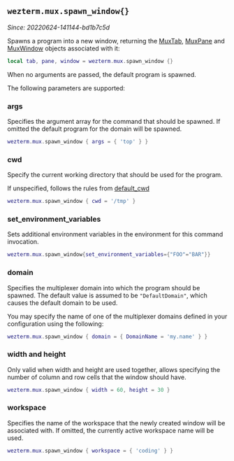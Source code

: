 ## `wezterm.mux.spawn_window{}`

*Since: 20220624-141144-bd1b7c5d*

Spawns a program into a new window, returning the [MuxTab](../MuxTab.md),
[MuxPane](../MuxPane.md) and [MuxWindow](../mux-window/index.md) objects
associated with it:

```lua
local tab, pane, window = wezterm.mux.spawn_window {}
```

When no arguments are passed, the default program is spawned.

The following parameters are supported:

### args

Specifies the argument array for the command that should be spawned.
If omitted the default program for the domain will be spawned.

```lua
wezterm.mux.spawn_window { args = { 'top' } }
```

### cwd

Specify the current working directory that should be used for
the program.

If unspecified, follows the rules from [default_cwd](../config/default_cwd.md)

```lua
wezterm.mux.spawn_window { cwd = '/tmp' }
```

### set_environment_variables

Sets additional environment variables in the environment for
this command invocation.

```lua
wezterm.mux.spawn_window{set_environment_variables={"FOO"="BAR"}}
```

### domain

Specifies the multiplexer domain into which the program should
be spawned.  The default value is assumed to be `"DefaultDomain"`,
which causes the default domain to be used.

You may specify the name of one of the multiplexer domains
defined in your configuration using the following:

```lua
wezterm.mux.spawn_window { domain = { DomainName = 'my.name' } }
```

### width and height

Only valid when width and height are used together, allows specifying
the number of column and row cells that the window should have.

```lua
wezterm.mux.spawn_window { width = 60, height = 30 }
```

### workspace

Specifies the name of the workspace that the newly created window
will be associated with.  If omitted, the currently active workspace
name will be used.

```lua
wezterm.mux.spawn_window { workspace = { 'coding' } }
```



